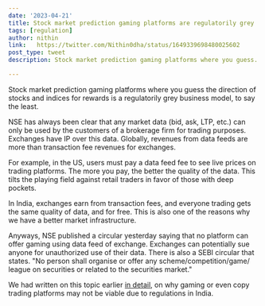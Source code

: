 ```yaml
---
date: '2023-04-21'
title: Stock market prediction gaming platforms are regulatorily grey
tags: [regulation]
author: nithin
link: 	https://twitter.com/Nithin0dha/status/1649339698480025602
post_type: tweet
description: Stock market prediction gaming platforms where you guess...

---
```


Stock market prediction gaming platforms where you guess the direction of stocks and indices for rewards is a regulatorily grey business model, to say the least.

NSE has always been clear that any market data (bid, ask, LTP, etc.) can only be used by the customers of a brokerage firm for trading purposes.
Exchanges have IP over this data. Globally, revenues from data feeds are more than transaction fee revenues for exchanges.

For example, in the US, users must pay a data feed fee to see live prices on trading platforms. The more you pay, the better the quality of the data. This tilts the playing field against retail traders in favor of those with deep pockets.

In India, exchanges earn from transaction fees, and everyone trading gets the same quality of data, and for free. This is also one of the reasons why we have a better market infrastructure. 

Anyways, NSE published a circular yesterday saying that no platform can offer gaming using data feed of exchange. Exchanges can potentially sue anyone for unauthorized use of their data. 
There is also a SEBI circular that states. "No person shall organise or offer any scheme/competition/game/ league on securities or related to the securities market."

We had written on this topic earlier [in detail](https://zerodha.com/z-connect/rainmatter/stock-trading-games-copy-trading-platforms-in-india), on why gaming or even copy trading platforms may not be viable due to regulations in India.

